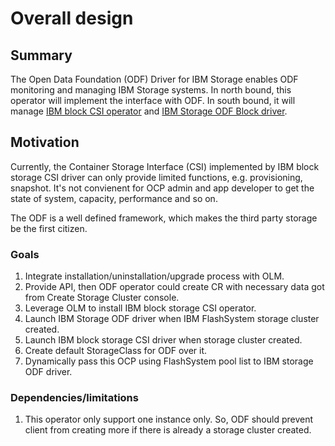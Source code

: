 
# Overall design

## Summary

The Open Data Foundation (ODF) Driver for IBM Storage enables ODF monitoring
and managing IBM Storage systems. In north bound, this operator will implement the
interface with ODF. In south bound, it will manage [IBM block CSI operator](https://github.com/IBM/ibm-block-csi-operator) and [IBM Storage ODF Block driver](https://github.com/IBM/ibm-storage-odf-block-driver).

## Motivation

Currently, the Container Storage Interface (CSI) implemented by IBM block 
storage CSI driver can only provide limited functions, e.g. provisioning,
snapshot. It's not convienent for OCP admin and app developer to get the
state of system, capacity, performance and so on.

The ODF is a well defined framework, which makes the third party storage
be the first citizen.

### Goals

1. Integrate installation/uninstallation/upgrade process with OLM.
2. Provide API, then ODF operator could create CR with necessary data got from
   Create Storage Cluster console.
3. Leverage OLM to install IBM block storage CSI operator.
4. Launch IBM Storage ODF driver when IBM FlashSystem storage cluster created.
5. Launch IBM block storage CSI driver when storage cluster created.
6. Create default StorageClass for ODF over it.
7. Dynamically pass this OCP using FlashSystem pool list to IBM storage ODF driver.

### Dependencies/limitations

1. This operator only support one instance only. So, ODF should prevent client from creating more if there is already a storage cluster created.

